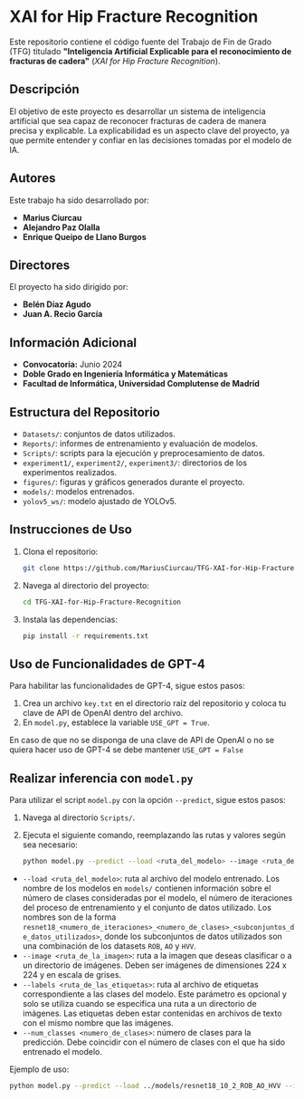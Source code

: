 # XAI for Hip Fracture Recognition

Este repositorio contiene el código fuente del Trabajo de Fin de Grado (TFG) titulado **"Inteligencia Artificial Explicable para el reconocimiento de fracturas de cadera"** (*XAI for Hip Fracture Recognition*).

## Descripción

El objetivo de este proyecto es desarrollar un sistema de inteligencia artificial que sea capaz de reconocer fracturas de cadera de manera precisa y explicable. La explicabilidad es un aspecto clave del proyecto, ya que permite entender y confiar en las decisiones tomadas por el modelo de IA.

## Autores

Este trabajo ha sido desarrollado por:
- **Marius Ciurcau**
- **Alejandro Paz Olalla**
- **Enrique Queipo de Llano Burgos**

## Directores

El proyecto ha sido dirigido por:
- **Belén Díaz Agudo**
- **Juan A. Recio García**

## Información Adicional

- **Convocatoria:** Junio 2024
- **Doble Grado en Ingeniería Informática y Matemáticas**
- **Facultad de Informática, Universidad Complutense de Madrid**

## Estructura del Repositorio

- `Datasets/`: conjuntos de datos utilizados.
- `Reports/`: informes de entrenamiento y evaluación de modelos.
- `Scripts/`: scripts para la ejecución y preprocesamiento de datos.
- `experiment1/`, `experiment2/`, `experiment3/`: directorios de los experimentos realizados.
- `figures/`: figuras y gráficos generados durante el proyecto.
- `models/`: modelos entrenados.
- `yolov5_ws/`: modelo ajustado de YOLOv5.

## Instrucciones de Uso

1. Clona el repositorio:
   
   ```bash
   git clone https://github.com/MariusCiurcau/TFG-XAI-for-Hip-Fracture-Recognition.git
3. Navega al directorio del proyecto:
   
   ```bash
   cd TFG-XAI-for-Hip-Fracture-Recognition
4. Instala las dependencias:
   
   ```bash
   pip install -r requirements.txt

## Uso de Funcionalidades de GPT-4
Para habilitar las funcionalidades de GPT-4, sigue estos pasos:

1. Crea un archivo `key.txt` en el directorio raíz del repositorio y coloca tu clave de API de OpenAI dentro del archivo.
2. En `model.py`, establece la variable `USE_GPT = True`.

En caso de que no se disponga de una clave de API de OpenAI o no se quiera hacer uso de GPT-4 se debe mantener `USE_GPT = False`

## Realizar inferencia con `model.py`
Para utilizar el script `model.py` con la opción `--predict`, sigue estos pasos:

1. Navega al directorio `Scripts/`.
2. Ejecuta el siguiente comando, reemplazando las rutas y valores según sea necesario:
   
   ```bash
   python model.py --predict --load <ruta_del_modelo> --image <ruta_de_la_imagen> --labels <ruta_de_las_etiquetas> --num_classes <numero_de_clases>

- `--load <ruta_del_modelo>`: ruta al archivo del modelo entrenado. Los nombre de los modelos en `models/` contienen información sobre el número de clases consideradas por el modelo, el número de iteraciones del proceso de entrenamiento y el conjunto de datos utilizado. Los nombres son de la forma `resnet18_<numero_de_iteraciones>_<numero_de_clases>_<subconjuntos_de_datos_utilizados>`, donde los subconjuntos de datos utilizados son una combinación de los datasets `ROB`, `AO` y `HVV`.
- `--image <ruta_de_la_imagen>`: ruta a la imagen que deseas clasificar o a un directorio de imágenes. Deben ser imágenes de dimensiones 224 x 224 y en escala de grises.
- `--labels <ruta_de_las_etiquetas>`: ruta al archivo de etiquetas correspondiente a las clases del modelo. Este parámetro es opcional y solo se utiliza cuando se especifica una ruta a un directorio de imágenes. Las etiquetas deben estar contenidas en archivos de texto con el mismo nombre que las imágenes.
- `--num_classes <numero_de_clases>`: número de clases para la predicción. Debe coincidir con el número de clases con el que ha sido entrenado el modelo.

Ejemplo de uso:

```bash
python model.py --predict --load ../models/resnet18_10_2_ROB_AO_HVV --image Datasets/ROB/images/ROB_0327.jpg --num_classes 2
